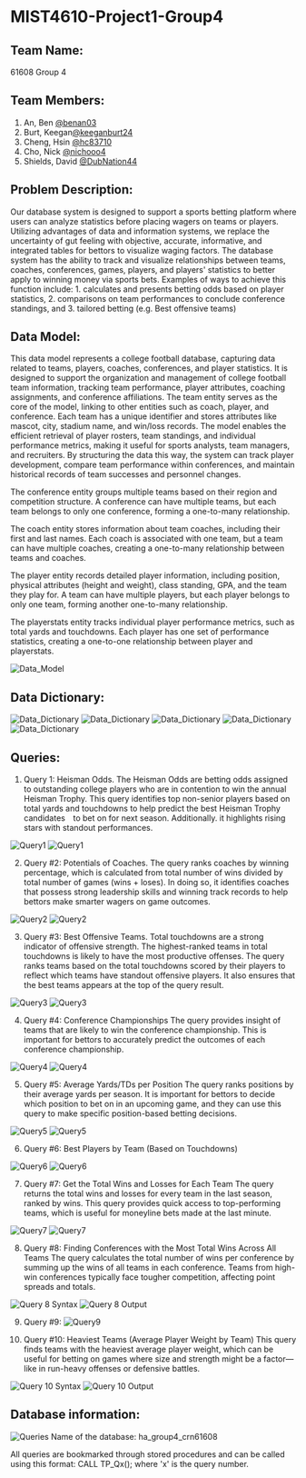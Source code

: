 # MIST4610-Project1-Group4

## Team Name: 
61608 Group 4

## Team Members:
1. An, Ben [@benan03](https://github.com/benan03)
2. Burt, Keegan[@keeganburt24](https://github.com/keeganburt24)
3. Cheng, Hsin [@hc83710](https://github.com/hc83710)
4. Cho, Nick [@nichooo4](https://github.com/nichooo4)
5. Shields, David [@DubNation44](https://github.com/DubNation44)

## Problem Description:
Our database system is designed to support a sports betting platform where users can analyze statistics before placing wagers on teams or players. Utilizing advantages of data and information systems, we replace the uncertainty of gut feeling with objective, accurate, informative, and integrated tables for bettors to visualize waging factors. The database system has the ability to track and visualize relationships between teams, coaches, conferences, games, players, and players' statistics to better apply to winning money via sports bets. Examples of ways to achieve this function include: 1. calculates and presents betting odds based on player statistics, 2. comparisons on team performances to conclude conference standings, and 3. tailored betting (e.g. Best offensive teams)


## Data Model:
This data model represents a college football database, capturing data related to teams, players, coaches, conferences, and player statistics. It is designed to support the organization and management of college football team information, tracking team performance, player attributes, coaching assignments, and conference affiliations. The team entity serves as the core of the model, linking to other entities such as coach, player, and conference. Each team has a unique identifier and stores attributes like mascot, city, stadium name, and win/loss records. The model enables the efficient retrieval of player rosters, team standings, and individual performance metrics, making it useful for sports analysts, team managers, and recruiters. By structuring the data this way, the system can track player development, compare team performance within conferences, and maintain historical records of team successes and personnel changes.

The conference entity groups multiple teams based on their region and competition structure. A conference can have multiple teams, but each team belongs to only one conference, forming a one-to-many relationship.

The coach entity stores information about team coaches, including their first and last names. Each coach is associated with one team, but a team can have multiple coaches, creating a one-to-many relationship between teams and coaches.

The player entity records detailed player information, including position, physical attributes (height and weight), class standing, GPA, and the team they play for. A team can have multiple players, but each player belongs to only one team, forming another one-to-many relationship.

The playerstats entity tracks individual player performance metrics, such as total yards and touchdowns. Each player has one set of performance statistics, creating a one-to-one relationship between player and playerstats.

![Data_Model](https://github.com/user-attachments/assets/a2e4bf50-2e38-4a40-92ce-d02d03172aee)


## Data Dictionary:
![Data_Dictionary](https://github.com/user-attachments/assets/47eb73a7-5864-40f7-b4e3-c04a5045aceb)
![Data_Dictionary](https://github.com/user-attachments/assets/6ee9fd21-6ef8-422a-ba4a-3fcd4a28619b)
![Data_Dictionary](https://github.com/user-attachments/assets/5f5f88e1-2fc2-4668-98f4-7bbcc1c0d9b2)
![Data_Dictionary](https://github.com/user-attachments/assets/8fa9e2f5-b76e-4c3a-9e5c-13b557bf2753)
![Data_Dictionary](https://github.com/user-attachments/assets/1fb3cbed-8150-41da-bf8c-0181117013ea)


## Queries:
1. Query 1: Heisman Odds. 
The Heisman Odds are betting odds assigned to outstanding college players who are in contention to win the annual Heisman Trophy. This query identifies top non-senior players based on total yards and touchdowns to help predict the best Heisman Trophy candidates to bet on for next season. Additionally. it highlights rising stars with standout performances.

![Query1](https://github.com/user-attachments/assets/a2d33dec-a51b-416d-b2f9-269abfadfb81)
![Query1](https://github.com/user-attachments/assets/c73c9138-037f-4c48-9a4f-c96d47387883)

2. Query #2: Potentials of Coaches.
The query ranks coaches by winning percentage, which is calculated from total number of wins divided by total number of games (wins + loses). In doing so, it identifies coaches that possess strong leadership skills and winning track records to help bettors make smarter wagers on game outcomes.

![Query2](https://github.com/user-attachments/assets/a63399bd-14b3-4bf1-be2f-92057f130f6a)
![Query2](https://github.com/user-attachments/assets/ecfe668e-10fc-4301-bfe0-5acc42ad5c78)

3. Query #3: Best Offensive Teams.
Total touchdowns are a strong indicator of offensive strength. The highest-ranked teams in total touchdowns is likely to have the most productive offenses. The query ranks teams based on the total touchdowns scored by their players to reflect which teams have standout offensive players. It also ensures that the best teams appears at the top of the query result.

![Query3](https://github.com/user-attachments/assets/c1bff08b-2828-4c19-a67c-bee631dafc36)
![Query3](https://github.com/user-attachments/assets/a8b6017e-c509-4e3f-a0fb-18dc89af5e85)

4. Query #4: Conference Championships
The query provides insight of teams that are likely to win the conference championship. This is important for bettors to accurately predict the outcomes of each conference championship. ​

![Query4](https://github.com/user-attachments/assets/b41a878d-b923-4d91-9258-aeb3d887bd9b)
![Query4](https://github.com/user-attachments/assets/8f4bc752-1b3a-44c1-9c46-b97c63b182bd)

5. Query #5: Average Yards/TDs per Position
The query ranks positions by their average yards per season. It is important for bettors to decide which position to bet on in an upcoming game, and they can use this query to make specific position-based betting decisions.

![Query5](https://github.com/user-attachments/assets/404e183e-6690-4440-bffa-0c981567f3ef)
![Query5](https://github.com/user-attachments/assets/b7cb0a07-d6b9-47c7-a5a1-d0e232978103)

6. Query #6: Best Players by Team (Based on Touchdowns)

![Query6](https://github.com/user-attachments/assets/55e01a62-a4c8-4e2e-b52e-65970e38541f)
![Query6](https://github.com/user-attachments/assets/74e3b84d-26e7-4c0c-976d-129a4a6e869b)


7. Query #7: Get the Total Wins and Losses for Each Team
The query returns the total wins and losses for every team in the last season, ranked by wins. This query provides quick access to top-performing teams, which is useful for moneyline bets made at the last minute.

![Query7](https://github.com/user-attachments/assets/82372654-6d63-4414-b0e9-8b5b603a2e9f)
![Query7](https://github.com/user-attachments/assets/e52ae8f2-efd8-4150-a3ae-f36d8f052cc3)


8. Query #8: Finding Conferences with the Most Total Wins Across All Teams
The query calculates the total number of wins per conference by summing up the wins of all teams in each conference. Teams from high-win conferences typically face tougher competition, affecting point spreads and totals.


![Query 8 Syntax](https://github.com/user-attachments/assets/a4e58a12-bf88-490d-9342-88ee43330cc4)
![Query 8 Output](https://github.com/user-attachments/assets/c63b2a06-21ad-416d-a4a6-96a55ed50859)


9. Query #9:
![Query9](https://github.com/user-attachments/assets/ae5eb914-7a5f-4191-8435-cadf8e0643da)

10. Query #10: Heaviest Teams (Average Player Weight by Team)
This query finds teams with the heaviest average player weight, which can be useful for betting on games where size and strength might be a factor—like in run-heavy offenses or defensive battles.


![Query 10 Syntax](https://github.com/user-attachments/assets/e4664a1c-eee8-459c-b09a-91ec40e411b9)
![Query 10 Output](https://github.com/user-attachments/assets/087b0c0c-7a87-4f0f-919a-55fc8c98f8b3)



   

## Database information:
![Queries](https://github.com/user-attachments/assets/37204bab-ca5e-4f11-bae6-e37f3c5dca67)
Name of the database: ha_group4_crn61608

All queries are bookmarked through stored procedures and can be called using this format: CALL TP_Qx(); where 'x' is the query number.
